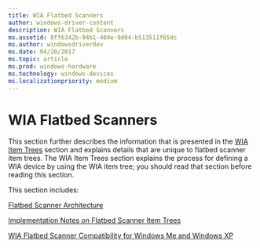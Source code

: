 ```yaml
---
title: WIA Flatbed Scanners
author: windows-driver-content
description: WIA Flatbed Scanners
ms.assetid: 8ff6342b-94b1-404e-9d04-b513511f65dc
ms.author: windowsdriverdev
ms.date: 04/20/2017
ms.topic: article
ms.prod: windows-hardware
ms.technology: windows-devices
ms.localizationpriority: medium
---
```


# WIA Flatbed Scanners





This section further describes the information that is presented in the [WIA Item Trees](wia-item-trees.md) section and explains details that are unique to flatbed scanner item trees. The WIA Item Trees section explains the process for defining a WIA device by using the WIA item tree; you should read that section before reading this section.

This section includes:

[Flatbed Scanner Architecture](flatbed-scanner-architecture.md)

[Implementation Notes on Flatbed Scanner Item Trees](implementing-flatbed-scanner-item-trees.md)

[WIA Flatbed Scanner Compatibility for Windows Me and Windows XP](wia-flatbed-scanner-compatibility-for-windows-xp-and-windows-me.md)

 

 




